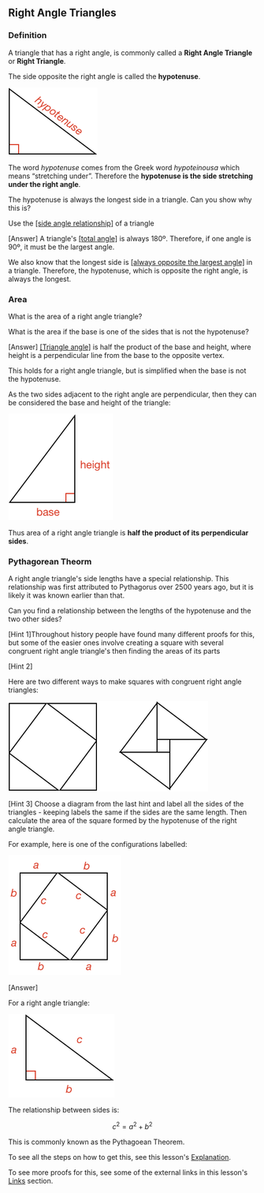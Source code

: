 ## Right Angle Triangles

### Definition

A triangle that has a right angle, is commonly called a **Right Angle Triangle** or **Right Triangle**.

The side opposite the right angle is called the **hypotenuse**.

![](definition.png)

The word _hypotenuse_ comes from the Greek word _hypoteinousa_ which means “stretching under”. Therefore the **hypotenuse is the side stretching under the right angle**.

The hypotenuse is always the longest side in a triangle. Can you show why this is?

<hint>Use the [[side angle relationship]]((qr,'Math/Geometry_1/SideAngleRelationship/base/Main',#00756F))  of a triangle</hint>

<hintLow>[Answer]
A triangle's [[total angle]]((qr,'Math/Geometry_1/Triangles/base/AngleSum',#00756F)) is always 180º. Therefore, if one angle is 90º, it must be the largest angle.

We also know that the longest side is [[always opposite the largest angle]]((qr,'Math/Geometry_1/SideAngleRelationship/base/Main',#00756F)) in a triangle. Therefore, the hypotenuse, which is opposite the right angle, is always the longest.

</hintLow>

### Area

What is the area of a right angle triangle?

<hint>What is the area if the base is one of the sides that is not the hypotenuse?</hint>

<hintLow>[Answer]
  [[Triangle angle]]((qr,'Math/Geometry_1/AreaTriangle/base/Main',#00756F)) is half the product of the base and height, where height is a perpendicular line from the base to the opposite vertex.

  This holds for a right angle triangle, but is simplified when the base is not the hypotenuse.

  As the two sides adjacent to the right angle are perpendicular, then they can be considered the base and height of the triangle:

![](area.png)

  Thus area of a right angle triangle is **half the product of its perpendicular sides**.
</hintLow>


### Pythagorean Theorm

A right angle triangle's side lengths have a special relationship. This relationship was first attributed to Pythagorus over 2500 years ago, but it is likely it was known earlier than that.

Can you find a relationship between the lengths of the hypotenuse and the two other sides?

<hint>[Hint 1]Throughout history people have found many different proofs for this, but some of the easier ones involve creating a square with several congruent right angle triangle's then finding the areas of its parts</hint>

<hintLow>[Hint 2]

Here are two different ways to make squares with congruent right angle triangles:

![](squares.png)
</hintLow>

<hint>[Hint 3] Choose a diagram from the last hint and label all the sides of the triangles - keeping labels the same if the sides are the same length. Then calculate the area of the square formed by the hypotenuse of the right angle triangle.

For example, here is one of the configurations labelled:

![](labeled.png)
</hint>

<hintLow>[Answer]

For a right angle triangle:

![](pythagorus.png)

The relationship between sides is:

$$c^2 = a^2 + b^2$$

This is commonly known as the Pythagoean Theorem.

To see all the steps on how to get this, see this lesson's [Explanation](/Lessons/Math/Geometry_1/RightAngleTriangles/explanation/base?page=11).

To see more proofs for this, see some of the external links in this lesson's [Links](/Lessons/Math/Geometry_1/RightAngleTriangles/links/base) section.

</hintLow>

<!-- 

<hintLow>
Here are several triangles:

[[isosceles]]((qr,'Math/Geometry_1/Isosceles/base/Main',#00756F)) 

[Explanation](/Lessons/Math/Geometry_1/SideAngleRelationship/explanation/base?page=23)

![](examples.png)
</hintLow>

 -->